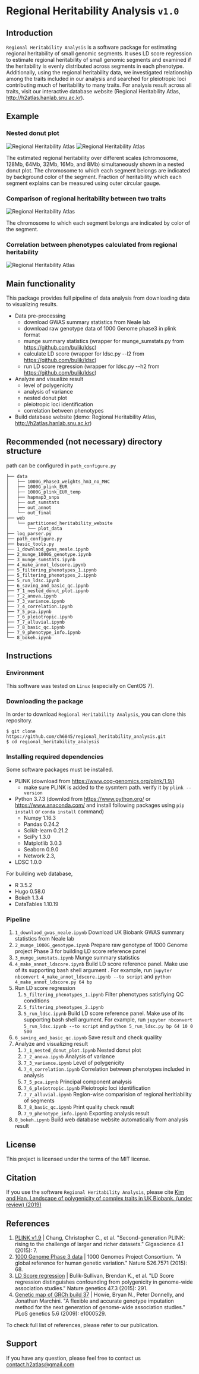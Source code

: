 # Regional Heritability Analysis `v1.0`

<!--
[![DOI](https://zenodo.org/badge/.svg)](https://zenodo.org/badge/latestdoi/)
-->

## Introduction

`Regional Heritability Analysis`  is a software package for estimating regional heritability of small genomic segments. It uses LD score regression to estimate regional heritability of small genomic segments and examined if the heritability is evenly distributed across segments in each phenotype. Additionally, using the regional heritability data, we investigated relationship among the traits included in our analysis and searched for pleiotropic loci contributing much of heritability to many traits. For analysis result across all traits, visit our interactive database website (Regional Heritability Atlas, http://h2atlas.hanlab.snu.ac.kr). 

## Example
### Nested donut plot
![Regional Heritability Atlas](github_images/fig_1_a.png)
![Regional Heritability Atlas](github_images/fig_1_b.png)

The estimated regional heritability over different scales (chromosome, 128Mb, 64Mb, 32Mb, 16Mb, and 8Mb) simultaneously shown in a nested donut plot. The chromosome to which each segment belongs are indicated by background color of the segment. Fraction of heritability which each segment explains can be measured using outer circular gauge. 
### Comparison of regional heritability between two traits
![Regional Heritability Atlas](github_images/fig_s_2_a.png)

The chromosome to which each segment belongs are indicated by color of the segment.
 
### Correlation between phenotypes calculated from regional heritability
![Regional Heritability Atlas](github_images/fig_4_a.png)


## Main functionality
This package provides full pipeline of data analysis from downloading data to visualizing results.
* Data pre-processing
    * download GWAS summary statistics from Neale lab
    * download raw genotype data of 1000 Genome phase3 in plink format
    * munge summary statistics (wrapper for munge_sumstats.py from https://github.com/bulik/ldsc)
    * calculate LD score (wrapper for ldsc.py --l2 from https://github.com/bulik/ldsc)
    * run LD score regression (wrapper for ldsc.py --h2 from https://github.com/bulik/ldsc)
* Analyze and visualize result
    * level of polygenicity
    * analysis of variance
    * nested donut plot
    * pleiotropic loci identification
    * correlation between phenotypes
* Build database website (demo: Regional Heritability Atlas, http://h2atlas.hanlab.snu.ac.kr)


## Recommended (not necessary) directory structure 
path can be configured in `path_configure.py`
```
├── data
│   ├── 1000G_Phase3_weights_hm3_no_MHC
│   ├── 1000G_plink_EUR
│   ├── 1000G_plink_EUR_temp
│   ├── hapmap3_snps
│   ├── out_sumstats
│   ├── out_annot
│   └── out_final
├── web
│   └── partitioned_heritability_website
│       └── plot_data
├── log_parser.py
├── path_configure.py
├── basic_tools.py
├── 1_downlaod_gwas_neale.ipynb
├── 2_munge_1000G_genotype.ipynb
├── 3_munge_sumstats.ipynb
├── 4_make_annot_ldscore.ipynb
├── 5_filtering_phenotypes_1.ipynb
├── 5_filtering_phenotypes_2.ipynb
├── 5_run_ldsc.ipynb
├── 6_saving_and_basic_qc.ipynb
├── 7_1_nested_donut_plot.ipynb
├── 7_2_anova.ipynb
├── 7_3_variance.ipynb
├── 7_4_correlation.ipynb
├── 7_5_pca.ipynb
├── 7_6_pleiotropic.ipynb
├── 7_7_alluvial.ipynb
├── 7_8_basic_qc.ipynb
├── 7_9_phenotype_info.ipynb
└── 8_bokeh.ipynb

```

## Instructions

### Environment
This software was tested on `Linux` (especially on CentOS 7).

### Downloading the package
In order to download `Regional Heritability Analysis`, you can clone this repository.
```
$ git clone https://github.com/ch6845/regional_heritability_analysis.git
$ cd regional_heritability_analysis
```
### Installing required dependencies
Some software packages must be installed.
* PLINK (download from https://www.cog-genomics.org/plink/1.9/)
    * make sure PLINK is added to the sysmtem path. verify it by `plink --version`
* Python 3.7.3 (downlod from https://www.python.org/ or https://www.anaconda.com/ and install following packages using `pip install` or `conda install` command)
    * Numpy 1.16.3
    * Pandas 0.24.2
    * Scikit-learn 0.21.2
    * SciPy 1.3.0
    * Matplotlib 3.0.3
    * Seaborn 0.9.0
    * Network 2.3,
* LDSC 1.0.0

For building web database,
* R 3.5.2
* Hugo 0.58.0
* Bokeh 1.3.4
* DataTables 1.10.19

### Pipeline
1. `1_downlaod_gwas_neale.ipynb` Download UK Biobank GWAS summary statistics from Neale lab
2. `2_munge_1000G_genotype.ipynb` Prepare raw genotype of 1000 Genome project Phase 3 for building LD score reference panel
3. `3_munge_sumstats.ipynb` Munge summary statistics
4. `4_make_annot_ldscore.ipynb` Build LD score reference panel. Make use of its supporting bash shell argument . For example, run `jupyter nbconvert 4_make_annot_ldscore.ipynb --to script` and `python 4_make_annot_ldscore.py 64 bp`
5. Run LD score regression
    1. `5_filtering_phenotypes_1.ipynb` Filter phenotypes satisfiying QC conditions
    2. `5_filtering_phenotypes_2.ipynb`
    3. `5_run_ldsc.ipynb` Build LD score reference panel. Make use of its supporting bash shell argument. For example, run `jupyter nbconvert 5_run_ldsc.ipynb --to script` and `python 5_run_ldsc.py bp 64 10 0 500`
6. `6_saving_and_basic_qc.ipynb` Save result and check quaility
7. Analyze and visualizing result
    1. `7_1_nested_donut_plot.ipynb` Nested donut plot
    2. `7_2_anova.ipynb` Analysis of variance
    3. `7_3_variance.ipynb` Level of polygenicity
    4. `7_4_correlation.ipynb` Correlation between phenotypes included in analysis
    5. `7_5_pca.ipynb` Principal component analysis
    6. `7_6_pleiotropic.ipynb` Pleiotropic loci identification
    7. `7_7_alluvial.ipynb` Region-wise comparision of regional heritiability of segments
    8. `7_8_basic_qc.ipynb` Print quality check result
    9. `7_9_phenotype_info.ipynb` Exporting analysis result
8. `8_bokeh.ipynb` Build web database website automatically from analysis result

License
---------
This project is licensed under the terms of the MIT license.

## Citation
If you use the software `Regional Heritability Analysis`, please cite [Kim and Han. Landscape of polygenicity of complex traits in UK Biobank. (under review) (2019)](www.)

## References
1. [PLINK v1.9](www.cog-genomics.org/plink/2.0/) | Chang, Christopher C., et al. "Second-generation PLINK: rising to the challenge of larger and richer datasets." Gigascience 4.1 (2015): 7.
2. [1000 Genome Phase 3 data](https://www.cog-genomics.org/plink/2.0/resources) | 1000 Genomes Project Consortium. "A global reference for human genetic variation." Nature 526.7571 (2015): 68.
3. [LD Score regression](https://github.com/bulik/ldsc) | Bulik-Sullivan, Brendan K., et al. "LD Score regression distinguishes confounding from polygenicity in genome-wide association studies." Nature genetics 47.3 (2015): 291.
3. [Genetic map of GRCh build 37](https://mathgen.stats.ox.ac.uk/impute/impute_v2.html) | Howie, Bryan N., Peter Donnelly, and Jonathan Marchini. "A flexible and accurate genotype imputation method for the next generation of genome-wide association studies." PLoS genetics 5.6 (2009): e1000529.

To check full list of references, please refer to our publication.

## Support
If you have any question, please feel free to contact us [contact.h2atlas@gmail.com](mailto:contact.h2atlas@gmail.com)
<!--
This software was implemented by Chanwoo Kim. Please contact [ch6845@snu.ac.kr](mailto:ch6845@snu.ac.kr)
-->
